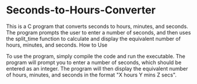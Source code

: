 # Seconds-to-Hours-Converter

This is a C program that converts seconds to hours, minutes, and seconds. The program prompts the user to enter a number of seconds, and then uses the split_time function to calculate and display the equivalent number of hours, minutes, and seconds.
How to Use

To use the program, simply compile the code and run the executable. The program will prompt you to enter a number of seconds, which should be entered as an integer. The program will then display the equivalent number of hours, minutes, and seconds in the format "X hours Y mins Z secs".
